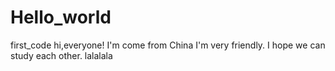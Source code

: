 # Hello_world
first_code
hi,everyone!
I'm come from China
I'm very friendly.
I hope we can study each other.
lalalala
